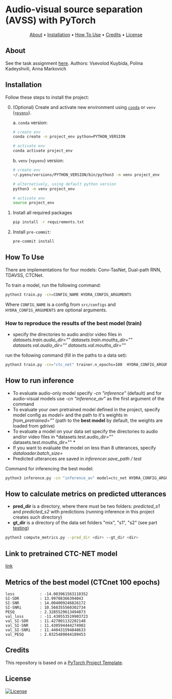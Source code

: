 # Audio-visual source separation (AVSS) with PyTorch

<p align="center">
  <a href="#about">About</a> •
  <a href="#installation">Installation</a> •
  <a href="#how-to-use">How To Use</a> •
  <a href="#credits">Credits</a> •
  <a href="#license">License</a>
</p>

## About

See the task assignment [here](https://github.com/markovka17/dla/tree/2024/project_avss).
Authors: Vsevolod Kuybida, Polina Kadeyshvili, Anna Markovich

## Installation

Follow these steps to install the project:

0. (Optional) Create and activate new environment using [`conda`](https://conda.io/projects/conda/en/latest/user-guide/getting-started.html) or `venv` ([`+pyenv`](https://github.com/pyenv/pyenv)).

   a. `conda` version:

   ```bash
   # create env
   conda create -n project_env python=PYTHON_VERSION

   # activate env
   conda activate project_env
   ```

   b. `venv` (`+pyenv`) version:

   ```bash
   # create env
   ~/.pyenv/versions/PYTHON_VERSION/bin/python3 -m venv project_env

   # alternatively, using default python version
   python3 -m venv project_env

   # activate env
   source project_env
   ```

1. Install all required packages

   ```bash
   pip install -r requirements.txt
   ```

2. Install `pre-commit`:
   ```bash
   pre-commit install
   ```

## How To Use
There are implementations for four models: Conv-TasNet, Dual-path RNN, TDAVSS, CTCNet.

To train a model, run the following command:

```bash
python3 train.py -cn=CONFIG_NAME HYDRA_CONFIG_ARGUMENTS
```

Where `CONFIG_NAME` is a config from `src/configs` and `HYDRA_CONFIG_ARGUMENTS` are optional arguments.

### How to reproduce the results of the best model (train)

- specify the directories to audio and/or video files in *datasets.train.audio_dir="" datasets.train.mouths_dir="" datasets.val.audio_dir="" datasets.val.mouths_dir=""*

run the following command (fill in the paths to a data set):

```bash
python3 train.py -cn="ctc_net" trainer.n_epochs=100  HYDRA_CONFIG_ARGUMENTS
```

## How to run inference

- To evaluate audio-only model specify *-cn "inference"* (default) and for audio-visual models use *-cn "inference_av"* as the first argument of the command
- To evaluate your own pretrained model defined in the project, specify model config as *model=* and the path to it's weights in *from_pretrained=""* (path to the **best model** by default, the weights are loaded from gdrive)
- To evaluate a model on your data set specify the directories to audio and/or video files in *datasets.test.audio_dir="" datasets.test.mouths_dir="" *
- If you want to evaluate the model on less than 8 utterances, specify *dataloader.batch_size=*
- Predicted utterances are saved in *inferencer.save_path / test*

Command for inferencing the best model:

```bash
python3 inference.py -cn "inference_av" model=ctc_net HYDRA_CONFIG_ARGUMENTS
```

## How to calculate metrics on predicted utterances

- **pred_dir** is a directory, where there must be two folders: *predicted_s1* and *predicted_s2* with predictions (running inference in this project creates such directory)
- **gt_dir** is a directory of the data set folders "mix", "s1", "s2" (see part [testing](https://github.com/markovka17/dla/tree/2024/project_avss))

```bash
python3 compute_metrics.py --pred_dir <dir> --gt_dir <dir>
```
## Link to pretrained CTC-NET model 
[link](https://drive.google.com/file/d/1iCQUvTOF3UPaMj6hdJUmjh3yTs8SoRf0/view?usp=sharing)

## Metrics of the best model (CTCnet 100 epochs)

    loss           : -14.003961563110352
    SI-SDR         : 13.99708366394043
    SI-SNR         : 14.004009246826172
    SI-SNRi        : 10.568355560302734
    PESQ           : 2.3285529613494873
    val_loss       : -11.430553519903723
    val_SI-SDR     : 11.427801132202148
    val_SI-SNR     : 11.430594444274902
    val_SI-SNRi    : 11.440431594848633
    val_PESQ       : 2.0325489044189453

     
## Credits

This repository is based on a [PyTorch Project Template](https://github.com/Blinorot/pytorch_project_template).

## License

[![License](https://img.shields.io/badge/license-MIT-blue.svg)](/LICENSE)
